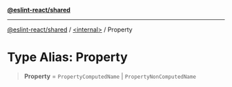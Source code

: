 [**@eslint-react/shared**](../../README.md)

***

[@eslint-react/shared](../../README.md) / [\<internal\>](../README.md) / Property

# Type Alias: Property

> **Property** = `PropertyComputedName` \| `PropertyNonComputedName`
